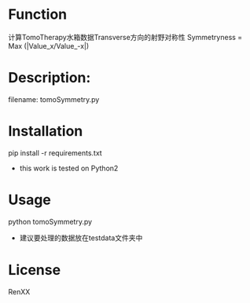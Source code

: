 # Function
计算TomoTherapy水箱数据Transverse方向的射野对称性
Symmetryness = Max (|Value_x/Value_-x|)
  
# Description: 
filename: tomoSymmetry.py 

# Installation

pip install -r requirements.txt

* this work is tested on Python2

# Usage

python tomoSymmetry.py

* 建议要处理的数据放在testdata文件夹中

# License
RenXX
